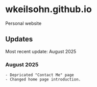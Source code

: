 # wkeilsohn.github.io
Personal website

## Updates

Most recent update: August 2025

### August 2025
	- Depricated "Contact Me" page
	- Changed home page introduction.